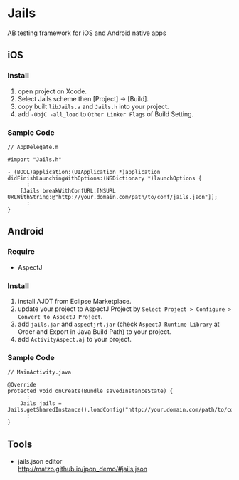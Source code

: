Jails
=====

AB testing framework for iOS and Android native apps

iOS
----
### Install

1. open project on Xcode.
2. Select Jails scheme then [Project] -> [Build].
3. copy built `libJails.a` and `Jails.h` into your project.
4. add `-ObjC -all_load` to `Other Linker Flags` of Build Setting.

### Sample Code
    // AppDelegate.m
    
    #import "Jails.h"
    
    - (BOOL)application:(UIApplication *)application didFinishLaunchingWithOptions:(NSDictionary *)launchOptions {
          :
        [Jails breakWithConfURL:[NSURL URLWithString:@"http://your.domain.com/path/to/conf/jails.json"]];
          :
    }
    

Android
----
### Require
- AspectJ

### Install
1. install AJDT from Eclipse Marketplace.
2. update your project to AspectJ Project by `Select Project > Configure > Convert to AspectJ Project`.
3. add `jails.jar` and `aspectjrt.jar` (check `AspectJ Runtime Library` at Order and Export in Java Build Path) to your project.
4. add `ActivityAspect.aj` to your project.

### Sample Code
    // MainActivity.java
    
    @Override
    protected void onCreate(Bundle savedInstanceState) {
          :
        Jails jails = Jails.getSharedInstance().loadConfig("http://your.domain.com/path/to/conf/jails.json");
          :
    }

Tools
----
- jails.json editor  
http://matzo.github.io/jpon_demo/#jails.json


